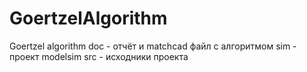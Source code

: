 # GoertzelAlgorithm
Goertzel algorithm
doc - отчёт и matchcad файл с алгоритмом
sim - проект modelsim
src - исходники проекта
